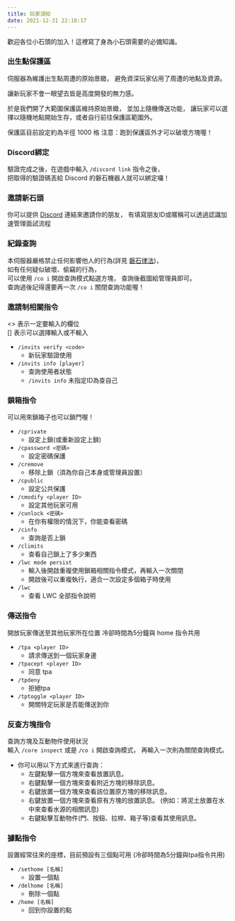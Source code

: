 ```yaml
---
title: 玩家須知
date: 2021-12-31 22:10:17
---
```

歡迎各位小石頭的加入！這裡寫了身為小石頭需要的必備知識。

### 出生點保護區
伺服器為維護出生點周遭的原始景緻，
避免資深玩家佔用了周遭的地點及資源。

讓新玩家不會一眼望去皆是高度開發的無力感。

於是我們開了大範圍保護區維持原始景緻，
並加上隨機傳送功能，
讓玩家可以選擇以隨機地點開始生存，或者自行前往保護區範圍外。

保護區目前設定約為半徑 1000 格
注意：跑到保護區外才可以破壞方塊喔！

### Discord綁定
驗證完成之後，在遊戲中輸入 `/discord link` 指令之後，  
把取得的驗證碼丟給 Discord 的磐石機器人就可以綁定囉！

### 邀請新石頭

你可以提供 [Discord](https://discord.gg/mCFdwkChBG) 連結來邀請你的朋友，
有填寫朋友ID或暱稱可以透過認識加速管理面試流程

### 紀錄查詢
本伺服器嚴格禁止任何影響他人的行為(詳見 [磐石律法](/rule/))，  
如有任何疑似破壞、偷竊的行為，  
可以使用 `/co i` 開啟查詢模式點選方塊，
查詢後截圖給管理員即可。  
查詢過後記得還要再一次 `/co i` 關閉查詢功能喔！

### 邀請制相關指令
<> 表示一定要輸入的欄位  
[] 表示可以選擇輸入或不輸入
- ```/invits verify <code>```
    - 新玩家驗證使用
- ```/invits info [player]```
    - 查詢使用者狀態
    - ```/invits info``` 未指定ID為查自己

### 鎖箱指令
可以用來鎖箱子也可以鎖門喔！
- ```/cprivate``` 
  - 設定上鎖(或重新設定上鎖)
- ```/cpassword <密碼>```
  - 設定密碼保護
- ```/cremove``` 
  - 移除上鎖（須為你自己本身或管理員設置）
- ```/cpublic```
  - 設定公共保護
- ```/cmodify <player ID>```
  - 設定其他玩家可用
- ```/cunlock <密碼>```
  - 在你有權限的情況下，你能查看密碼
- ```/cinfo```
  - 查詢是否上鎖
- ```/climits```
  - 查看自己鎖上了多少東西
- ```/lwc mode persist```
  - 輸入後開啟重複使用鎖箱相關指令模式，再輸入一次關閉
  - 開啟後可以重複執行，適合一次設定多個箱子時使用
- ```/lwc``` 
  - 查看 LWC 全部指令說明

### 傳送指令
開放玩家傳送至其他玩家所在位置
冷卻時間為5分鐘與 home 指令共用
- ```/tpa <player ID>```
  - 請求傳送到一個玩家身邊
- ```/tpacept <player ID>```
  - 同意 tpa
- ```/tpdeny```
  - 拒絕tpa
- ```/tptoggle <player ID>```
  - 開關特定玩家是否能傳送到你

### 反查方塊指令
查詢方塊及互動物件使用狀況  
輸入 ```/core inspect``` 或是 ```/co i``` 開啟查詢模式，
再輸入一次則為關閉查詢模式。
- 你可以用以下方式來進行查詢：
  - 左鍵點擊一個方塊來查看放置訊息。
  - 右鍵點擊一個方塊來查看附近方塊的移除訊息。
  - 右鍵放置一個方塊來查看該位置原方塊的移除訊息。
  - 右鍵放置一個方塊來查看原有方塊的放置訊息。
  (例如：將泥土放置在水中來查看水源的相關訊息)
  - 右鍵點擊互動物件(門、按鈕、拉桿、箱子等)查看其使用訊息。

### 據點指令
設置經常往來的座標，目前預設有三個點可用
(冷卻時間為5分鐘與tpa指令共用)
- ```/sethome [名稱]```
  - 設置一個點
- ```/delhome [名稱]```
  - 刪除一個點
- ```/home [名稱]```
  - 回到你設置的點
  
